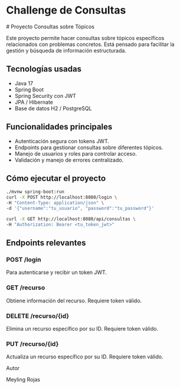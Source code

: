 <h1> Challenge de Consultas </h1>
# Proyecto Consultas sobre Tópicos

Este proyecto permite hacer consultas sobre tópicos específicos relacionados con problemas concretos. Está pensado para facilitar la gestión y búsqueda de información estructurada.

## Tecnologías usadas

- Java 17
- Spring Boot
- Spring Security con JWT
- JPA / Hibernate
- Base de datos H2 / PostgreSQL

## Funcionalidades principales

- Autenticación segura con tokens JWT.
- Endpoints para gestionar consultas sobre diferentes tópicos.
- Manejo de usuarios y roles para controlar acceso.
- Validación y manejo de errores centralizado.

## Cómo ejecutar el proyecto

```bash
./mvnw spring-boot:run
curl -X POST http://localhost:8080/login \
-H "Content-Type: application/json" \
-d '{"username":"tu_usuario", "password":"tu_password"}'

curl -X GET http://localhost:8080/api/consultas \
-H "Authorization: Bearer <tu_token_jwt>"
```
## Endpoints relevantes

### POST /login
Para autenticarse y recibir un token JWT.

### GET /recurso
Obtiene información del recurso. Requiere token válido.

### DELETE /recurso/{id}
Elimina un recurso específico por su ID. Requiere token válido.

### PUT /recurso/{id}
Actualiza un recurso específico por su ID. Requiere token válido.

Autor

Meyling Rojas 





